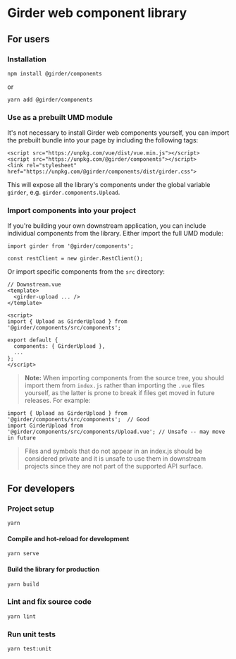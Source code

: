 # Girder web component library

## For users
### Installation
    npm install @girder/components
    
or

    yarn add @girder/components

### Use as a prebuilt UMD module

It's not necessary to install Girder web components yourself, you can import the prebuilt bundle
into your page by including the following tags:

    <script src="https://unpkg.com/vue/dist/vue.min.js"></script>
    <script src="https://unpkg.com/@girder/components"></script>
    <link rel="stylesheet" href="https://unpkg.com/@girder/components/dist/girder.css">

This will expose all the library's components under the global variable `girder`, e.g.
`girder.components.Upload`.

### Import components into your project

If you're building your own downstream application, you can include individual components from
the library. Either import the full UMD module:

    import girder from '@girder/components';
    
    const restClient = new girder.RestClient();
    
Or import specific components from the `src` directory:

    // Downstream.vue
    <template>
      <girder-upload ... />
    </template>
    
    <script>
    import { Upload as GirderUpload } from '@girder/components/src/components';
    
    export default {
      components: { GirderUpload },
      ...
    };
    </script>

> **Note:** When importing components from the source tree, you should import
  them from `index.js` rather than importing the `.vue` files yourself, as the
  latter is prone to break if files get moved in future releases. For example:
  ```
  import { Upload as GirderUpload } from '@girder/components/src/components';  // Good
  import GirderUpload from '@girder/components/src/components/Upload.vue'; // Unsafe -- may move in future
  ```
  > Files and symbols that do not appear in an index.js should be considered private and it
  is unsafe to use them in downstream projects since they are not part of the supported API surface.

## For developers
### Project setup
    yarn

#### Compile and hot-reload for development
    yarn serve

#### Build the library for production
    yarn build

### Lint and fix source code
    yarn lint

### Run unit tests
    yarn test:unit

